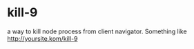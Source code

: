 # kill-9
a way to kill node process from client navigator. Something like http://yoursite.kom/kill-9

